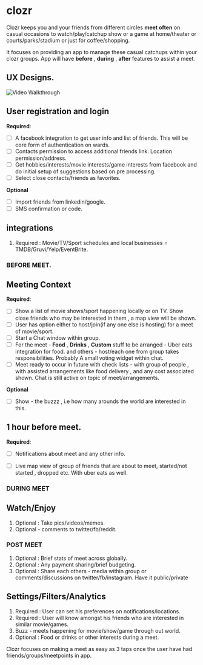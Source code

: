 # clozr

Clozr keeps you and your friends from different circles **meet often** on casual occasions to watch/play/catchup show or a game at home/theater or courts/parks/stadium or just for coffee/shopping.

It focuses on providing an app to manage these casual catchups within your clozr groups.
App will have **before** , **during** , **after** features to assist a meet.

## UX Designs.

<img src='https://github.com/faback/clozer/blob/master/Design/clozr_apr30.gif' title='Video Walkthrough' width='' alt='Video Walkthrough' />


## User registration and login 

**Required**:

- [ ] A facebook integration to get user info and list of friends. This will be core form of authentication on wards.
- [ ] Contacts permission to access additional friends link. Location permission/address.
- [ ] Get hobbies/interests/movie interests/game interests from facebook and do initial setup of suggestions based on pre processing.
- [ ] Select close contacts/friends as favorites.

**Optional**

- [ ] Import friends from linkedin/google. 
- [ ] SMS confirmation or code.

## integrations

1. Required : Movie/TV/Sport schedules and local businesses = TMDB/Gruvi/Yelp/EventBrite.


### BEFORE MEET.

## Meeting Context

**Required**:

- [ ] Show a list of movie shows/sport  happening locally or on TV. Show close friends who may be interested in them , a map view will be shown.
- [ ] User has option either to host/join(if any one else is hosting) for a meet of movie/sport. 
- [ ] Start a Chat window within group.
- [ ] For the meet - **Food** , **Drinks** , **Custom** stuff to be arranged - Uber eats integration for food. and others - host/each one from group takes responsibilities. Probably A small voting widget within chat.
- [ ] Meet ready to occur in future with check lists - with group of people , with assisted arrangements like food delivery , and any cost associated shown.  Chat is still active on topic of meet/arrangements.

**Optional**

- [ ] Show - the buzzz , i.e how many arounds the world are interested in this.

## 1 hour before meet.

**Required**:

- [ ] Notifications about meet and any other info.
- [ ] Live map view of group of friends that are about to meet, started/not started , dropped etc. With uber eats as well.


### DURING MEET

## Watch/Enjoy

1. Optional : Take pics/videos/memes. 
2. Optional - comments to twitter/fb/reddit.


### POST MEET

1. Optional : Brief stats of meet across globally.
2. Optional : Any payment sharing/brief budgeting.
3. Optional : Share each others - media within group or comments/discussions on twitter/fb/instagram.  Have it public/private


## Settings/Filters/Analytics

1. Required : User can set his preferences on notifications/locations.
2. Required : User will know amongst his friends who are interested in similar movie/games.
99. Buzz - meets happening for movie/show/game through out world.
100. Optional : Food or drinks or other interests during a meet.


Clozr focuses on making a meet as easy as 3 taps once the user have had friends/groups/meetpoints in app.








 
